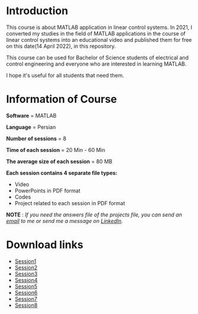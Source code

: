 # Introduction
This course is about MATLAB application in linear control systems.
In 2021, I converted my studies in the field of MATLAB applications in the course of linear control systems into an educational video and published them for free on this date(14 April 2022), in this repository.

This course can be used for Bachelor of Science students of electrical and control engineering and everyone who are interested in learning MATLAB.

I hope it's useful for all students that need them.

# Information of Course
**Software** = MATLAB

**Language** = Persian

**Number of sessions** = 8

**Time of each session** = 20 Min - 60 Min

**The average size of each session** = 80 MB

**Each session contains 4 separate file types:**
+ Video
+ PowerPoints in PDF format
+ Codes
+ Project related to each session in PDF format

**NOTE** : *If you need the answers file of the projects file, you can send an [email](https://github.com/FtmsdtHosseini) to me or send me a message on [LinkedIn](https://www.linkedin.com/in/fatemesadat-hosseini/).*

# Download links
+ [Session1](https://drive.google.com/drive/folders/1Pia_jeDKNjSQ6z1Q6mwYUO-jI-GSlFBA?usp=sharing)
+ [Session2](https://drive.google.com/drive/folders/1FHRp3dS38zZgm-OVR4SKMX8YFbnHLM3a?usp=sharing)
+ [Session3](https://drive.google.com/drive/folders/1scRpKcn4Pj80lxA2yGhdwBsEeoLtgAUm?usp=sharing)
+ [Session4](https://drive.google.com/drive/folders/1H2eGtn0cPF13c6urQsWdDTR8cg5zXpZl?usp=sharing)
+ [Session5](https://drive.google.com/drive/folders/1WT-ax5iaqte5HwJMicJUWcyY_KNap0Sa?usp=sharing)
+ [Session6](https://drive.google.com/drive/folders/1l04p-6A7PBA4xTFPShLyfsS2kQgaVuyl?usp=sharing)
+ [Session7](https://drive.google.com/drive/folders/1nhvRT_XsUJ9gjmE0Bs05TYiwAF-dEFwe?usp=sharing)
+ [Session8](https://drive.google.com/drive/folders/1XCJk18dinQlU1J3VIxskVPHk5chwAtgM?usp=sharing)
